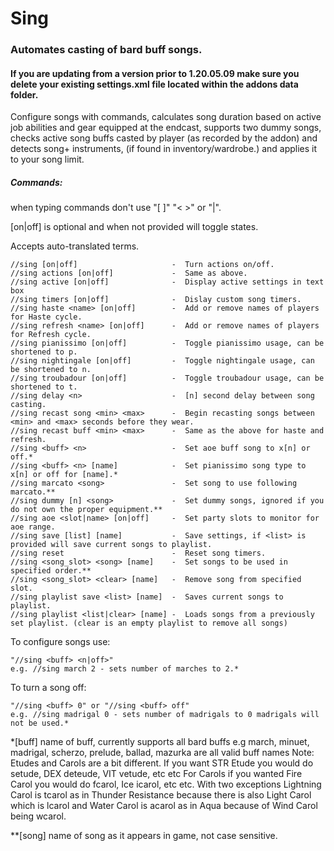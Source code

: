 # Sing
### Automates casting of bard buff songs.
#### If you are updating from a version prior to 1.20.05.09 make sure you delete your existing settings.xml file located within the addons data folder.
Configure songs with commands, calculates song duration based on active job abilities and gear equipped 
at the endcast, supports two dummy songs, checks active song buffs casted by player (as recorded by the addon) and detects song+ 
instruments, (if found in inventory/wardrobe.) and applies it to your song limit.

##### Commands: 
when typing commands don't use "[ ]"  "< >" or "|". 

[on|off] is optional and when not provided will toggle states.

Accepts auto-translated terms.

	//sing [on|off]                     -  Turn actions on/off.
	//sing actions [on|off]             -  Same as above.
	//sing active [on|off]              -  Display active settings in text box
	//sing timers [on|off]              -  Dislay custom song timers.
	//sing haste <name> [on|off]        -  Add or remove names of players for Haste cycle.
	//sing refresh <name> [on|off]      -  Add or remove names of players for Refresh cycle.
	//sing pianissimo [on|off]          -  Toggle pianissimo usage, can be shortened to p.
	//sing nightingale [on|off]         -  Toggle nightingale usage, can be shortened to n.
	//sing troubadour [on|off]          -  Toggle troubadour usage, can be shortened to t.
	//sing delay <n>                    -  [n] second delay between song casting.
	//sing recast song <min> <max>      -  Begin recasting songs between <min> and <max> seconds before they wear.
	//sing recast buff <min> <max>      -  Same as the above for haste and refresh.
    //sing <buff> <n>                   -  Set aoe buff song to x[n] or off.*
	//sing <buff> <n> [name]            -  Set pianissimo song type to x[n] or off for [name].*
	//sing marcato <song>               -  Set song to use following marcato.**
	//sing dummy [n] <song>             -  Set dummy songs, ignored if you do not own the proper equipment.**
	//sing aoe <slot|name> [on|off]     -  Set party slots to monitor for aoe range.
	//sing save [list] [name]           -  Save settings, if <list> is provided will save current songs to playlist.
	//sing reset                        -  Reset song timers.
	//sing <song_slot> <song> [name]    -  Set songs to be used in specified order.**
	//sing <song_slot> <clear> [name]   -  Remove song from specified slot.
	//sing playlist save <list> [name]  -  Saves current songs to playlist.
	//sing playlist <list|clear> [name] -  Loads songs from a previously set playlist. (clear is an empty playlist to remove all songs)

To configure songs use:
	
	"//sing <buff> <n|off>" 
	e.g. //sing march 2 - sets number of marches to 2.*

To turn a song off:
	
	"//sing <buff> 0" or "//sing <buff> off"
	e.g. //sing madrigal 0 - sets number of madrigals to 0 madrigals will not be used.*
	
	
*[buff] name of buff, currently supports all bard buffs 
    e.g march, minuet, madrigal, scherzo, prelude, ballad, mazurka are all valid buff names
    Note: Etudes and Carols are a bit different. If you want STR Etude you would do setude, DEX deteude, VIT vetude, etc etc
          For Carols if you wanted Fire Carol you would do fcarol, Ice icarol, etc etc. With two exceptions Lightning Carol is tcarol as in Thunder Resistance because there is also Light Carol which is lcarol and Water Carol is acarol as in Aqua because of Wind Carol being wcarol.
	
**[song] name of song as it appears in game, not case sensitive.
